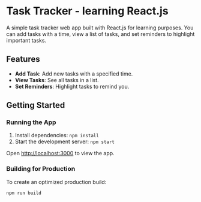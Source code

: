# Task Tracker - learning React.js

A simple task tracker web app built with React.js for learning purposes. You can add tasks with a time, view a list of tasks, and set reminders to highlight important tasks.

## Features

- **Add Task**: Add new tasks with a specified time.
- **View Tasks**: See all tasks in a list.
- **Set Reminders**: Highlight tasks to remind you.

## Getting Started

### Running the App

1. Install dependencies: `npm install`
2. Start the development server: `npm start`

Open [http://localhost:3000](http://localhost:3000) to view the app.

### Building for Production

To create an optimized production build:

```bash
npm run build
```
